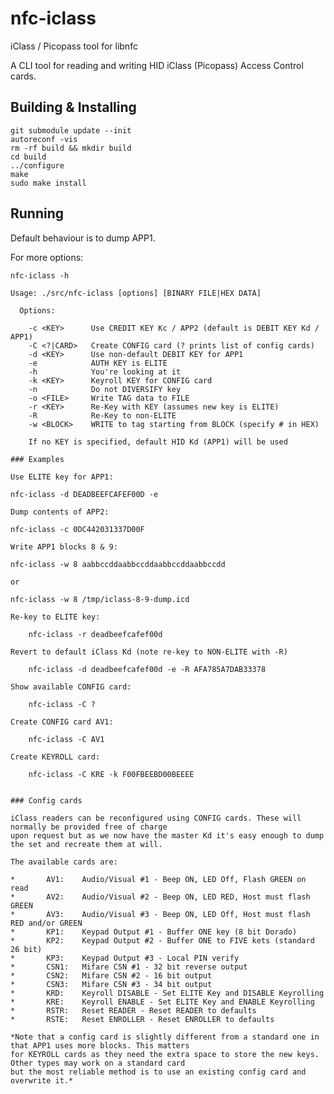 # nfc-iclass
iClass / Picopass tool for libnfc

A CLI tool for reading and writing HID iClass (Picopass) Access Control cards.

## Building & Installing

```
git submodule update --init
autoreconf -vis
rm -rf build && mkdir build
cd build
../configure
make
sudo make install
```

## Running

Default behaviour is to dump APP1.

For more options:
```
nfc-iclass -h

Usage: ./src/nfc-iclass [options] [BINARY FILE|HEX DATA]

  Options:

	-c <KEY>      Use CREDIT KEY Kc / APP2 (default is DEBIT KEY Kd / APP1)
	-C <?|CARD>   Create CONFIG card (? prints list of config cards)
	-d <KEY>      Use non-default DEBIT KEY for APP1
	-e            AUTH KEY is ELITE
	-h            You're looking at it
	-k <KEY>      Keyroll KEY for CONFIG card
	-n            Do not DIVERSIFY key
	-o <FILE>     Write TAG data to FILE
	-r <KEY>      Re-Key with KEY (assumes new key is ELITE)
	-R            Re-Key to non-ELITE
	-w <BLOCK>    WRITE to tag starting from BLOCK (specify # in HEX)

	If no KEY is specified, default HID Kd (APP1) will be used

### Examples

Use ELITE key for APP1:

```
	nfc-iclass -d DEADBEEFCAFEF00D -e
```
Dump contents of APP2:

```
	nfc-iclass -c 0DC442031337D00F
```
Write APP1 blocks 8 & 9:

```
	nfc-iclass -w 8 aabbccddaabbccddaabbccddaabbccdd
```
or

```
	nfc-iclass -w 8 /tmp/iclass-8-9-dump.icd
```
Re-key to ELITE key:
```
        nfc-iclass -r deadbeefcafef00d
```
Revert to default iClass Kd (note re-key to NON-ELITE with -R)
```
        nfc-iclass -d deadbeefcafef00d -e -R AFA785A7DAB33378
```
Show available CONFIG card:

```
        nfc-iclass -C ?
```
Create CONFIG card AV1:

```
        nfc-iclass -C AV1
```
Create KEYROLL card:
```
        nfc-iclass -C KRE -k F00FBEEBD00BEEEE
```

### Config cards

iClass readers can be reconfigured using CONFIG cards. These will normally be provided free of charge
upon request but as we now have the master Kd it's easy enough to dump the set and recreate them at will.

The available cards are:

*		AV1:	Audio/Visual #1 - Beep ON, LED Off, Flash GREEN on read
*		AV2:	Audio/Visual #2 - Beep ON, LED RED, Host must flash GREEN
*		AV3:	Audio/Visual #3 - Beep ON, LED Off, Host must flash RED and/or GREEN
*		KP1:	Keypad Output #1 - Buffer ONE key (8 bit Dorado)
*		KP2:	Keypad Output #2 - Buffer ONE to FIVE kets (standard 26 bit)
*		KP3:	Keypad Output #3 - Local PIN verify
*		CSN1:	Mifare CSN #1 - 32 bit reverse output
*		CSN2:	Mifare CSN #2 - 16 bit output
*		CSN3:	Mifare CSN #3 - 34 bit output
*		KRD:	Keyroll DISABLE - Set ELITE Key and DISABLE Keyrolling
*		KRE:	Keyroll ENABLE - Set ELITE Key and ENABLE Keyrolling
*		RSTR:	Reset READER - Reset READER to defaults
*		RSTE:	Reset ENROLLER - Reset ENROLLER to defaults

*Note that a config card is slightly different from a standard one in that APP1 uses more blocks. This matters
for KEYROLL cards as they need the extra space to store the new keys. Other types may work on a standard card
but the most reliable method is to use an existing config card and overwrite it.*

